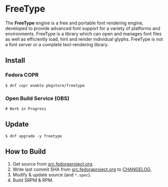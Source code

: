 # FreeType

The **FreeType** engine is a free and portable font rendering engine, developed to provide advanced font support for a variety of platforms and environments. FreeType is a library which can open and manages font files as well as efficiently load, hint and render individual glyphs. FreeType is not a font server or a complete text-rendering library.

## Install

### Fedora COPR

```
$ dnf copr enable pkgstore/freetype
```

### Open Build Service (OBS)

```
# Work in Progress
```

## Update

```
$ dnf upgrade -y freetype
```

## How to Build

1. Get source from [src.fedoraproject.org](https://src.fedoraproject.org/rpms/freetype).
2. Write last commit SHA from [src.fedoraproject.org](https://src.fedoraproject.org/rpms/freetype) to [CHANGELOG](CHANGELOG).
3. Modify & update source (and `*.spec`).
4. Build SRPM & RPM.
